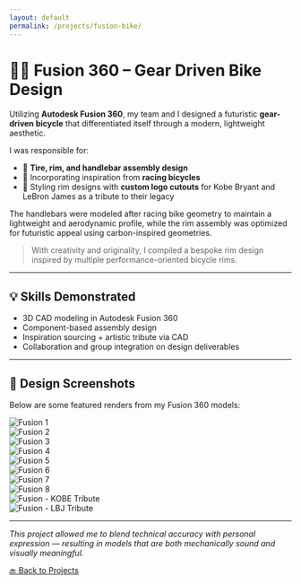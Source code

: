 ```yaml
---
layout: default
permalink: /projects/fusion-bike/
---
```


# 🚴‍♂️ Fusion 360 – Gear Driven Bike Design

Utilizing **Autodesk Fusion 360**, my team and I designed a futuristic **gear-driven bicycle** that differentiated itself through a modern, lightweight aesthetic.

I was responsible for:

- 🛞 **Tire, rim, and handlebar assembly design**
- 🧠 Incorporating inspiration from **racing bicycles**
- 🎨 Styling rim designs with **custom logo cutouts** for Kobe Bryant and LeBron James as a tribute to their legacy

The handlebars were modeled after racing bike geometry to maintain a lightweight and aerodynamic profile, while the rim assembly was optimized for futuristic appeal using carbon-inspired geometries.

> With creativity and originality, I compiled a bespoke rim design inspired by multiple performance-oriented bicycle rims.

---

## 💡 Skills Demonstrated

- 3D CAD modeling in Autodesk Fusion 360  
- Component-based assembly design  
- Inspiration sourcing + artistic tribute via CAD  
- Collaboration and group integration on design deliverables  

---

## 📸 Design Screenshots

Below are some featured renders from my Fusion 360 models:

![Fusion 1](/assets/projects/fusion1.png)  
![Fusion 2](/assets/projects/fusion2.png)  
![Fusion 3](/assets/projects/fusion3.png)  
![Fusion 4](/assets/projects/fusion4.png)  
![Fusion 5](/assets/projects/fusion5.png)  
![Fusion 6](/assets/projects/fusion6.png)  
![Fusion 7](/assets/projects/fusion7.png)  
![Fusion 8](/assets/projects/fusion8.png)  
![Fusion - KOBE Tribute](/assets/projects/fusionKOBE.png)  
![Fusion - LBJ Tribute](/assets/projects/fusionlbj.png)  

---

_This project allowed me to blend technical accuracy with personal expression — resulting in models that are both mechanically sound and visually meaningful._

[🔙 Back to Projects](../projects.md)
